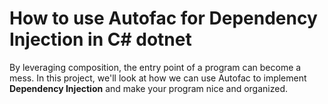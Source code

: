 # How to use Autofac for Dependency Injection in C# dotnet

By leveraging composition, the entry point of a program can become a mess. In this project, we'll look at how we can use Autofac to implement **Dependency Injection** and make your program nice and organized.